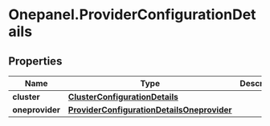 # Onepanel.ProviderConfigurationDetails

## Properties
Name | Type | Description | Notes
------------ | ------------- | ------------- | -------------
**cluster** | [**ClusterConfigurationDetails**](ClusterConfigurationDetails.md) |  | 
**oneprovider** | [**ProviderConfigurationDetailsOneprovider**](ProviderConfigurationDetailsOneprovider.md) |  | [optional] 



